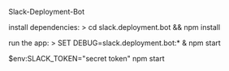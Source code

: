 Slack-Deployment-Bot

 install dependencies:
     > cd slack.deployment.bot && npm install

   run the app:
     > SET DEBUG=slack.deployment.bot:* & npm start
	 
	 
	 
$env:SLACK_TOKEN="secret token"
npm start
